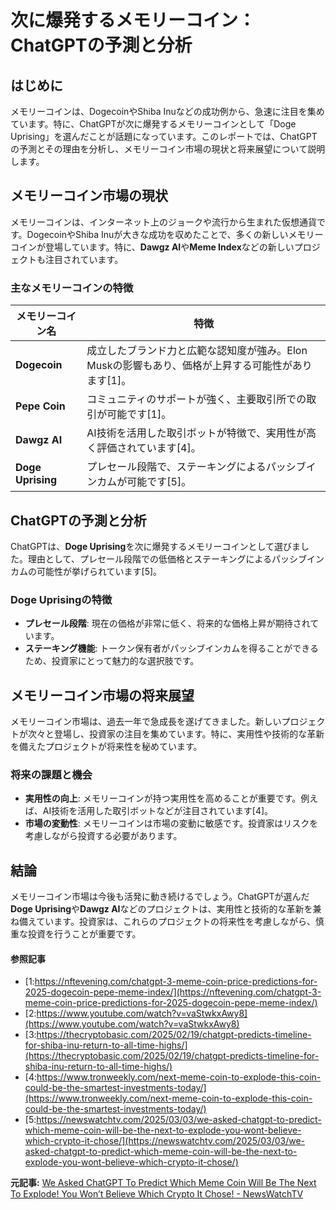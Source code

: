 # 次に爆発するメモリーコイン：ChatGPTの予測と分析

## はじめに

メモリーコインは、DogecoinやShiba Inuなどの成功例から、急速に注目を集めています。特に、ChatGPTが次に爆発するメモリーコインとして「Doge Uprising」を選んだことが話題になっています。このレポートでは、ChatGPTの予測とその理由を分析し、メモリーコイン市場の現状と将来展望について説明します。

## メモリーコイン市場の現状

メモリーコインは、インターネット上のジョークや流行から生まれた仮想通貨です。DogecoinやShiba Inuが大きな成功を収めたことで、多くの新しいメモリーコインが登場しています。特に、**Dawgz AI**や**Meme Index**などの新しいプロジェクトも注目されています。

### 主なメモリーコインの特徴

| メモリーコイン名 | 特徴 |
|----------------|------|
| **Dogecoin** | 成立したブランド力と広範な認知度が強み。Elon Muskの影響もあり、価格が上昇する可能性があります[1]。 |
| **Pepe Coin** | コミュニティのサポートが強く、主要取引所での取引が可能です[1]。 |
| **Dawgz AI** | AI技術を活用した取引ボットが特徴で、実用性が高く評価されています[4]。 |
| **Doge Uprising** | プレセール段階で、ステーキングによるパッシブインカムが可能です[5]。 |

## ChatGPTの予測と分析

ChatGPTは、**Doge Uprising**を次に爆発するメモリーコインとして選びました。理由として、プレセール段階での低価格とステーキングによるパッシブインカムの可能性が挙げられています[5]。

### Doge Uprisingの特徴

- **プレセール段階**: 現在の価格が非常に低く、将来的な価格上昇が期待されています。
- **ステーキング機能**: トークン保有者がパッシブインカムを得ることができるため、投資家にとって魅力的な選択肢です。

## メモリーコイン市場の将来展望

メモリーコイン市場は、過去一年で急成長を遂げてきました。新しいプロジェクトが次々と登場し、投資家の注目を集めています。特に、実用性や技術的な革新を備えたプロジェクトが将来性を秘めています。

### 将来の課題と機会

- **実用性の向上**: メモリーコインが持つ実用性を高めることが重要です。例えば、AI技術を活用した取引ボットなどが注目されています[4]。
- **市場の変動性**: メモリーコインは市場の変動に敏感です。投資家はリスクを考慮しながら投資する必要があります。

## 結論

メモリーコイン市場は今後も活発に動き続けるでしょう。ChatGPTが選んだ**Doge Uprising**や**Dawgz AI**などのプロジェクトは、実用性と技術的な革新を兼ね備えています。投資家は、これらのプロジェクトの将来性を考慮しながら、慎重な投資を行うことが重要です。

#### 参照記事
- [1:https://nftevening.com/chatgpt-3-meme-coin-price-predictions-for-2025-dogecoin-pepe-meme-index/](https://nftevening.com/chatgpt-3-meme-coin-price-predictions-for-2025-dogecoin-pepe-meme-index/)
- [2:https://www.youtube.com/watch?v=vaStwkxAwy8](https://www.youtube.com/watch?v=vaStwkxAwy8)
- [3:https://thecryptobasic.com/2025/02/19/chatgpt-predicts-timeline-for-shiba-inu-return-to-all-time-highs/](https://thecryptobasic.com/2025/02/19/chatgpt-predicts-timeline-for-shiba-inu-return-to-all-time-highs/)
- [4:https://www.tronweekly.com/next-meme-coin-to-explode-this-coin-could-be-the-smartest-investments-today/](https://www.tronweekly.com/next-meme-coin-to-explode-this-coin-could-be-the-smartest-investments-today/)
- [5:https://newswatchtv.com/2025/03/03/we-asked-chatgpt-to-predict-which-meme-coin-will-be-the-next-to-explode-you-wont-believe-which-crypto-it-chose/](https://newswatchtv.com/2025/03/03/we-asked-chatgpt-to-predict-which-meme-coin-will-be-the-next-to-explode-you-wont-believe-which-crypto-it-chose/)


**元記事:** [We Asked ChatGPT To Predict Which Meme Coin Will Be The Next To Explode! You Won’t Believe Which Crypto It Chose! - NewsWatchTV](https://newswatchtv.com/2025/03/03/we-asked-chatgpt-to-predict-which-meme-coin-will-be-the-next-to-explode-you-wont-believe-which-crypto-it-chose/)
